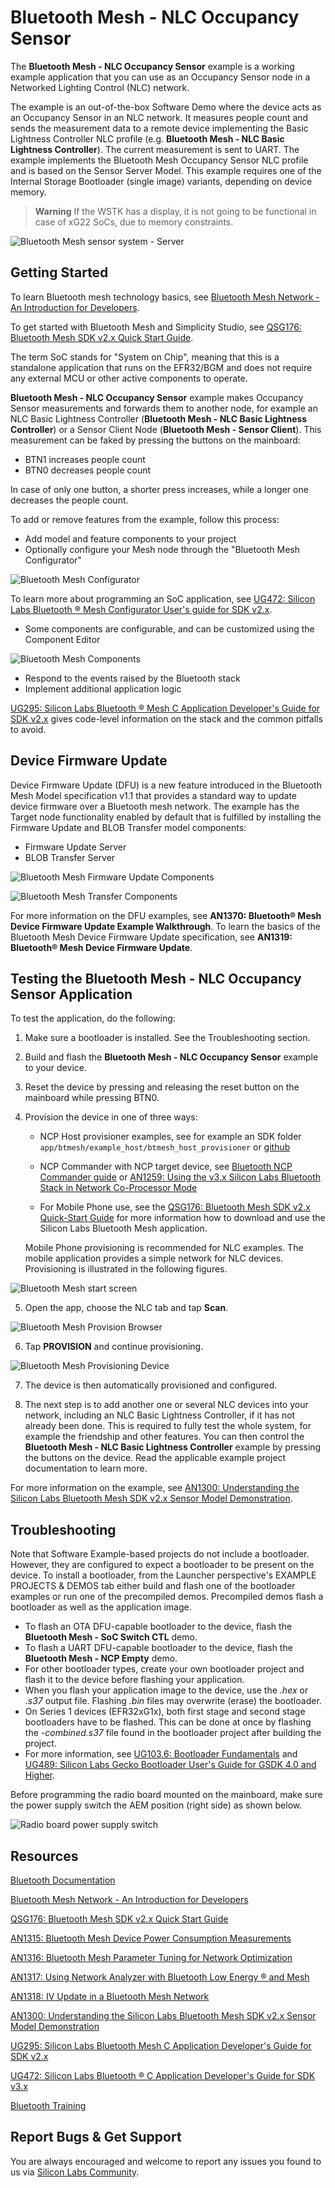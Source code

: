 # Bluetooth Mesh - NLC Occupancy Sensor

The **Bluetooth Mesh - NLC Occupancy Sensor** example is a working example application that you can use as an Occupancy Sensor node in a Networked Lighting Control (NLC) network.

The example is an out-of-the-box Software Demo where the device acts as an Occupancy Sensor in an NLC network. It measures people count and sends the measurement data to a remote device implementing the Basic Lightness Controller NLC profile (e.g. **Bluetooth Mesh - NLC Basic Lightness Controller**). The current measurement is sent to UART. The example implements the Bluetooth Mesh Occupancy Sensor NLC profile and is based on the Sensor Server Model. This example requires one of the Internal Storage Bootloader (single image) variants, depending on device memory.

> **Warning**
> If the WSTK has a display, it is not going to be functional in case of xG22 SoCs, due to memory constraints.

![Bluetooth Mesh sensor system - Server](readme_img7.png)

## Getting Started

To learn Bluetooth mesh technology basics, see [Bluetooth Mesh Network - An Introduction for Developers](https://www.bluetooth.com/wp-content/uploads/2019/03/Mesh-Technology-Overview.pdf).

To get started with Bluetooth Mesh and Simplicity Studio, see [QSG176: Bluetooth Mesh SDK v2.x Quick Start Guide](https://www.silabs.com/documents/public/quick-start-guides/qsg176-bluetooth-mesh-sdk-v2x-quick-start-guide.pdf).

The term SoC stands for "System on Chip", meaning that this is a standalone application that runs on the EFR32/BGM and does not require any external MCU or other active components to operate.

**Bluetooth Mesh - NLC Occupancy Sensor** example makes Occupancy Sensor measurements and forwards them to another node, for example an NLC Basic Lightness Controller (**Bluetooth Mesh - NLC Basic Lightness Controller**) or a Sensor Client Node (**Bluetooth Mesh - Sensor Client**). This measurement can be faked by pressing the buttons on the mainboard:

- BTN1 increases people count
- BTN0 decreases people count

In case of only one button, a shorter press increases, while a longer one decreases the people count.

To add or remove features from the example, follow this process:

- Add model and feature components to your project
- Optionally configure your Mesh node through the "Bluetooth Mesh Configurator"

![Bluetooth Mesh Configurator](readme_img1.png)

To learn more about programming an SoC application, see [UG472: Silicon Labs Bluetooth ® Mesh Configurator User's guide for SDK v2.x](https://www.silabs.com/documents/public/user-guides/ug472-bluetooth-mesh-v2x-node-configuration-users-guide.pdf).

- Some components are configurable, and can be customized using the Component Editor

![Bluetooth Mesh Components](readme_img8.png)

- Respond to the events raised by the Bluetooth stack
- Implement additional application logic

[UG295: Silicon Labs Bluetooth ® Mesh C Application Developer's Guide for SDK v2.x](https://www.silabs.com/documents/public/user-guides/ug295-bluetooth-mesh-dev-guide.pdf) gives code-level information on the stack and the common pitfalls to avoid.

## Device Firmware Update

Device Firmware Update (DFU) is a new feature introduced in the Bluetooth Mesh Model specification v1.1 that provides a standard way to update device firmware over a Bluetooth mesh network. The example has the Target node functionality enabled by default that is fulfilled by installing the Firmware Update and BLOB Transfer model components:

- Firmware Update Server
- BLOB Transfer Server

![Bluetooth Mesh Firmware Update Components](readme_img9.png)

![Bluetooth Mesh Transfer Components](readme_img10.png)

For more information on the DFU examples, see **AN1370: Bluetooth® Mesh Device Firmware Update Example Walkthrough**. To learn the basics of the Bluetooth Mesh Device Firmware Update specification, see **AN1319: Bluetooth® Mesh Device Firmware Update**.

## Testing the Bluetooth Mesh - NLC Occupancy Sensor Application

To test the application, do the following:

1. Make sure a bootloader is installed. See the Troubleshooting section.
2. Build and flash the **Bluetooth Mesh - NLC Occupancy Sensor** example to your device.
3. Reset the device by pressing and releasing the reset button on the mainboard while pressing BTN0.
4. Provision the device in one of three ways:

   - NCP Host provisioner examples, see for example an SDK folder `app/btmesh/example_host/btmesh_host_provisioner` or [github](https://github.com/SiliconLabs/bluetooth_mesh_stack_features/tree/master/provisioning)

   - NCP Commander with NCP target device, see [Bluetooth NCP Commander guide](https://docs.silabs.com/simplicity-studio-5-users-guide/latest/ss-5-users-guide-tools-bluetooth-ncp-commander) or [AN1259: Using the v3.x Silicon Labs Bluetooth Stack in Network Co-Processor Mode](https://www.silabs.com/documents/public/application-notes/an1259-bt-ncp-mode-sdk-v3x.pdf)

   - For Mobile Phone use, see the [QSG176: Bluetooth Mesh SDK v2.x Quick-Start Guide](https://www.silabs.com/documents/public/quick-start-guides/qsg176-bluetooth-mesh-sdk-v2x-quick-start-guide.pdf) for more information how to download and use the Silicon Labs Bluetooth Mesh application.

   Mobile Phone provisioning is recommended for NLC examples. The mobile application provides a simple network for NLC devices. Provisioning is illustrated in the following figures.

![Bluetooth Mesh start screen](readme_img6.png)

5. Open the app, choose the NLC tab and tap **Scan**.

![Bluetooth Mesh Provision Browser](readme_img2.png)

6. Tap **PROVISION** and continue provisioning.

![Bluetooth Mesh Provisioning Device](readme_img3.png)

7. The device is then automatically provisioned and configured.

8. The next step is to add another one or several NLC devices into your network, including an NLC Basic Lightness Controller, if it has not already been done. This is required to fully test the whole system, for example the friendship and other features. You can then control the **Bluetooth Mesh - NLC Basic Lightness Controller** example by pressing the buttons on the device. Read the applicable example project documentation to learn more.

For more information on the example, see [AN1300: Understanding the Silicon Labs Bluetooth Mesh SDK v2.x Sensor Model Demonstration](https://www.silabs.com/documents/public/application-notes/an1300-understanding-bluetooth-mesh-sensor-model-demo-sdk-2x.pdf).

## Troubleshooting

Note that Software Example-based projects do not include a bootloader. However, they are configured to expect a bootloader to be present on the device. To install a bootloader, from the Launcher perspective's EXAMPLE PROJECTS & DEMOS tab either build and flash one of the bootloader examples or run one of the precompiled demos. Precompiled demos flash a bootloader as well as the application image.

- To flash an OTA DFU-capable bootloader to the device, flash the **Bluetooth Mesh - SoC Switch CTL** demo.
- To flash a UART DFU-capable bootloader to the device, flash the **Bluetooth Mesh - NCP Empty** demo.
- For other bootloader types, create your own bootloader project and flash it to the device before flashing your application.
- When you flash your application image to the device, use the *.hex* or *.s37* output file. Flashing *.bin* files may overwrite (erase) the bootloader.
- On Series 1 devices (EFR32xG1x), both first stage and second stage bootloaders have to be flashed. This can be done at once by flashing the *-combined.s37* file found in the bootloader project after building the project.
- For more information, see [UG103.6: Bootloader Fundamentals](https://www.silabs.com/documents/public/user-guides/ug103-06-fundamentals-bootloading.pdf) and [UG489: Silicon Labs Gecko Bootloader User's Guide for GSDK 4.0 and Higher](https://cn.silabs.com/documents/public/user-guides/ug489-gecko-bootloader-user-guide-gsdk-4.pdf).

Before programming the radio board mounted on the mainboard, make sure the power supply switch the AEM position (right side) as shown below.

![Radio board power supply switch](readme_img0.png)

## Resources

[Bluetooth Documentation](https://docs.silabs.com/bluetooth/latest/)

[Bluetooth Mesh Network - An Introduction for Developers](https://www.bluetooth.com/wp-content/uploads/2019/03/Mesh-Technology-Overview.pdf)

[QSG176: Bluetooth Mesh SDK v2.x Quick Start Guide](https://www.silabs.com/documents/public/quick-start-guides/qsg176-bluetooth-mesh-sdk-v2x-quick-start-guide.pdf)

[AN1315: Bluetooth Mesh Device Power Consumption Measurements](https://www.silabs.com/documents/public/application-notes/an1315-bluetooth-mesh-power-consumption-measurements.pdf)

[AN1316: Bluetooth Mesh Parameter Tuning for Network Optimization](https://www.silabs.com/documents/public/application-notes/an1316-bluetooth-mesh-network-optimization.pdf)

[AN1317: Using Network Analyzer with Bluetooth Low Energy ® and Mesh](https://www.silabs.com/documents/public/application-notes/an1317-network-analyzer-with-bluetooth-mesh-le.pdf)

[AN1318: IV Update in a Bluetooth Mesh Network](https://www.silabs.com/documents/public/application-notes/an1318-bluetooth-mesh-iv-update.pdf)

[AN1300: Understanding the Silicon Labs Bluetooth Mesh SDK v2.x Sensor Model Demonstration](https://www.silabs.com/documents/public/application-notes/an1300-understanding-bluetooth-mesh-sensor-model-demo-sdk-2x.pdf)

[UG295: Silicon Labs Bluetooth Mesh C Application Developer's Guide for SDK v2.x](https://www.silabs.com/documents/public/user-guides/ug295-bluetooth-mesh-dev-guide.pdf)

[UG472: Silicon Labs Bluetooth ® C Application Developer's Guide for SDK v3.x](https://www.silabs.com/documents/public/user-guides/ug434-bluetooth-c-soc-dev-guide-sdk-v3x.pdf)

[Bluetooth Training](https://www.silabs.com/support/training/bluetooth)

## Report Bugs & Get Support

You are always encouraged and welcome to report any issues you found to us via [Silicon Labs Community](https://www.silabs.com/community).
